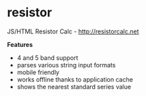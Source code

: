# resistor
JS/HTML Resistor Calc - http://resistorcalc.net


**Features**
  - 4 and 5 band support
  - parses various string input formats
  - mobile friendly
  - works offline thanks to application cache
  - shows the nearest standard series value
